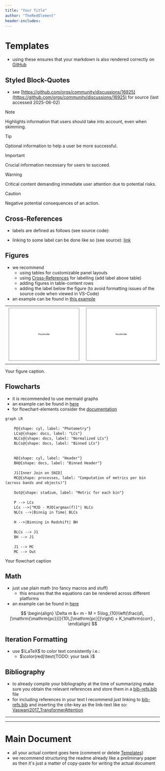 ```yaml
---
title: "Your Title"
author: "TheRedElement"
header-includes:
---
```


# Templates
<a name=sec-templates></a>

* using these ensures that your markdown is also rendered correctly on [GitHub](https://github.com/)

## Styled Block-Quotes
* see [https://github.com/orgs/community/discussions/16925](https://github.com/orgs/community/discussions/16925) for source (last accessed 2025-06-02)

> [!NOTE]  
> Highlights information that users should take into account, even when skimming.

> [!TIP]
> Optional information to help a user be more successful.

> [!IMPORTANT]  
> Crucial information necessary for users to succeed.

> [!WARNING]  
> Critical content demanding immediate user attention due to potential risks.

> [!CAUTION]
> Negative potential consequences of an action.

## Cross-References
<a name="sec-crossreferences"></a>

* labels are defined as follows (see source code):
<a name="lab-label"></a>

* linking to some label can be done like so (see source):
[link](#lab-label)

## Figures
<a name="sec-figures"></a>

* we recommend
    * using tables for customizable panel layouts
    * using [Cross-References](#lab-crossreferences) for labelling (add label above table)
    * adding figures in table-content rows 
    * adding the label below the figure (to avoid formatting issues of the source code when viewed in VS-Code)
* an example can be found in [this example](#fig-label)

|||
|:-|:-|
|![](./report/gfx/placeholder.png)|![](./report/gfx/placeholder.png)|
<a name="fig-label"></a>
Your figure caption.

## Flowcharts

* it is recommended to use mermaid graphs
* an example can be found in [here](#fig-mermaidexample)
* for flowchart-elements consider the [documentation](https://mermaid.js.org/syntax/flowchart.html)


```mermaid
graph LR

    P@{shape: cyl, label: "Photometry"}
    LCs@{shape: docs, label: "LCs"}
    NLCs@{shape: docs, label: "Normalized LCs"}
    BLCs@{shape: docs, label: "Binned LCs"}
    

    H@{shape: cyl, label: "Header"}
    BH@{shape: docs, label: "Binned Header"}

    J1[Inner Join on SNID]
    MC@{shape: processes, label: "Computation of metrics per bin (across bands and objects)"}

    Out@{shape: stadium, label: "Metric for each bin"}

    P --> LCs
    LCs -->|"MJD - MJD[argmax(f)]"| NLCs
    NLCs -->|Binnig in Time| BLCs
    
    H -->|Binning in Redshift| BH

    BLCs --> J1
    BH --> J1

    J1 --> MC
    MC --> Out
```
<a name=fig-mermaidexample></a>
Your flowchart caption

## Math
* just use plain math (no fancy macros and stuff)
    * this ensures that the equations can be rendered across different platforms
* an example can be found in [here](#eq-distmod)


$$
\begin{align}
    \Delta m 
        &= m - M
        = 5\log_{10}\left(\frac{d\,[\mathrm{\mathrm{pc}}]}{10\,[\mathrm{pc}]}\right) + K_\mathrm{corr}
    ,
\end{align}
$$
<a name=eq-distmod}></a>

## Iteration Formatting
* use $\LaTeX$ to color text consistently i.e.:
    * $\color{red}\text{TODO: your task }$

## Bibliography
* to already compile your bibliography at the time of summarizing make sure you obtain the relevant references and store them in a [bib-refs.bib](./report/bib-refs/bib-refs.bib) file
* for including references in your text I recommend just linking to [bib-refs.bib](./report/bib-refs/bib-refs.bib) and inserting the cite-key as the link-text like so: [Vaswani2017_TransformerAttention](./report/bib-refs/bib-refs.bib)

---
---

# Main Document

* all your actual content goes here (comment or delete [Templates](#sec-templates))
* we recommend structuring the readme already like a preliminary paper as then it's just a matter of copy-paste for writing the actual document

